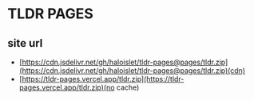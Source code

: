 # TLDR PAGES

## site url

- [https://cdn.jsdelivr.net/gh/haloislet/tldr-pages@pages/tldr.zip](https://cdn.jsdelivr.net/gh/haloislet/tldr-pages@pages/tldr.zip)(cdn)
- [https://tldr-pages.vercel.app/tldr.zip](https://tldr-pages.vercel.app/tldr.zip)(no cache)
